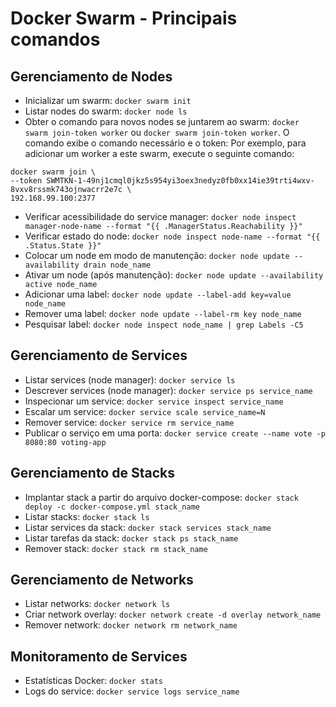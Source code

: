 # Docker Swarm - Principais comandos

## Gerenciamento de Nodes

- Inicializar um swarm: `docker swarm init`
- Listar nodes do swarm: `docker node ls`
- Obter o comando para novos nodes se juntarem ao swarm: `docker swarm join-token worker` ou `docker swarm join-token worker`. O comando exibe o comando necessário e o token: Por exemplo, para adicionar um worker a este swarm, execute o seguinte comando:

```
docker swarm join \
--token SWMTKN-1-49nj1cmql0jkz5s954yi3oex3nedyz0fb0xx14ie39trti4wxv-8vxv8rssmk743ojnwacrr2e7c \
192.168.99.100:2377
```

- Verificar acessibilidade do service manager: `docker node inspect manager-node-name --format "{{ .ManagerStatus.Reachability }}"`
- Verificar estado do node: `docker node inspect node-name --format "{{ .Status.State }}"`
- Colocar um node em modo de manutenção: `docker node update --availability drain node_name`
- Ativar um node (após manutenção): `docker node update --availability active node_name`
- Adicionar uma label: `docker node update --label-add key=value node_name`
- Remover uma label: `docker node update --label-rm key node_name`
- Pesquisar label: `docker node inspect node_name | grep Labels -C5`

## Gerenciamento de Services

- Listar services (node manager): `docker service ls`
- Descrever services (node manager): `docker service ps service_name`
- Inspecionar um service: `docker service inspect service_name`
- Escalar um service: `docker service scale service_name=N`
- Remover service: `docker service rm service_name`
- Publicar o serviço em uma porta: `docker service create --name vote -p 8080:80 voting-app`

## Gerenciamento de Stacks

- Implantar stack a partir do arquivo docker-compose: `docker stack deploy -c docker-compose.yml stack_name`
- Listar stacks: `docker stack ls`
- Listar services da stack: `docker stack services stack_name`
- Listar tarefas da stack: `docker stack ps stack_name`
- Remover stack: `docker stack rm stack_name`

## Gerenciamento de Networks

- Listar networks: `docker network ls`
- Criar network overlay: `docker network create -d overlay network_name`
- Remover network: `docker network rm network_name`

## Monitoramento de Services

- Estatísticas Docker: `docker stats`
- Logs do service: `docker service logs service_name`
